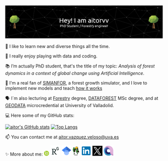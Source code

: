 ![header](./header/github-header-image.png)

👀 I like to learn new and diverse things all the time.

:floppy_disk: I really enjoy playing with data and coding.

📚 I’m actually PhD student, that's the title of my topic: *Analysis of forest dynamics in a context of global change using Artificial Intelligence*.

🌳 I'm a real fan of [SIMANFOR](https://www.simanfor.es/), a forest growth simulator, and I love to implement new models and teach [how it works](https://github.com/simanfor)

:speaking_head: I´m also lecturing at [Forestry](https://www.uva.es/export/sites/uva/2.estudios/2.03.grados/2.02.01.oferta/estudio/e73e882d-72fd-11ec-ae63-00505682371a/) degree, [DATAFOREST](https://www.uva.es/export/sites/uva/2.estudios/2.04.master/2.03.01.oferta/estudio/Master-en-Gestion-Forestal-basada-en-Ciencia-de-Datos-00002/) MSc degree, and at [GEODATA](https://github.com/GEODATA-UVa) microcredential at University of Valladolid.

:computer: Here some of my GitHub stats:

[![aitor's GitHub stats](https://github-readme-stats.vercel.app/api?username=aitorvv&show_icons=true&theme=transparent)](https://github.com/aitorvv) 
[![Top Langs](https://github-readme-stats.vercel.app/api/top-langs/?username=aitorvv&show_icons=true&theme=transparent&layout=compact)](https://github.com/aitorvv)

<!---
[![My Skills](https://skillicons.dev/icons?i=r,md,github,py,bash,latex)](https://skillicons.dev)
--->


📫 You can contact me at aitor.vazquez.veloso@uva.es

:sparkles: More about me:
[![ORCID](./logos/orcid.png)](https://orcid.org/0000-0003-0227-506X) 
[![Researchgate](./logos/researchgate.png)](https://www.researchgate.net/profile/Aitor_Vazquez_Veloso) 
[![Google Scholar](./logos/google_scholar.png)](https://scholar.google.com/citations?user=9ALKiX0AAAAJ&hl=es&oi=ao) 
[![iuFOR](./logos/iufor.png)](http://sostenible.palencia.uva.es/users/aitorvv)
[![LinkedIn](./logos/linkedin.png)](https://www.linkedin.com/in/aitorvazquezveloso/) 
[![Twitter](./logos/twitter.png)](https://twitter.com/aitorvv) 
[![Acaudio](./logos/acaudio.png)](https://app.acaudio.com/profile/2325) 




<!---
aitorvv/aitorvv is a ✨ special ✨ repository because its `README.md` (this file) appears on your GitHub profile.
You can click the Preview link to take a look at your changes.
--->
